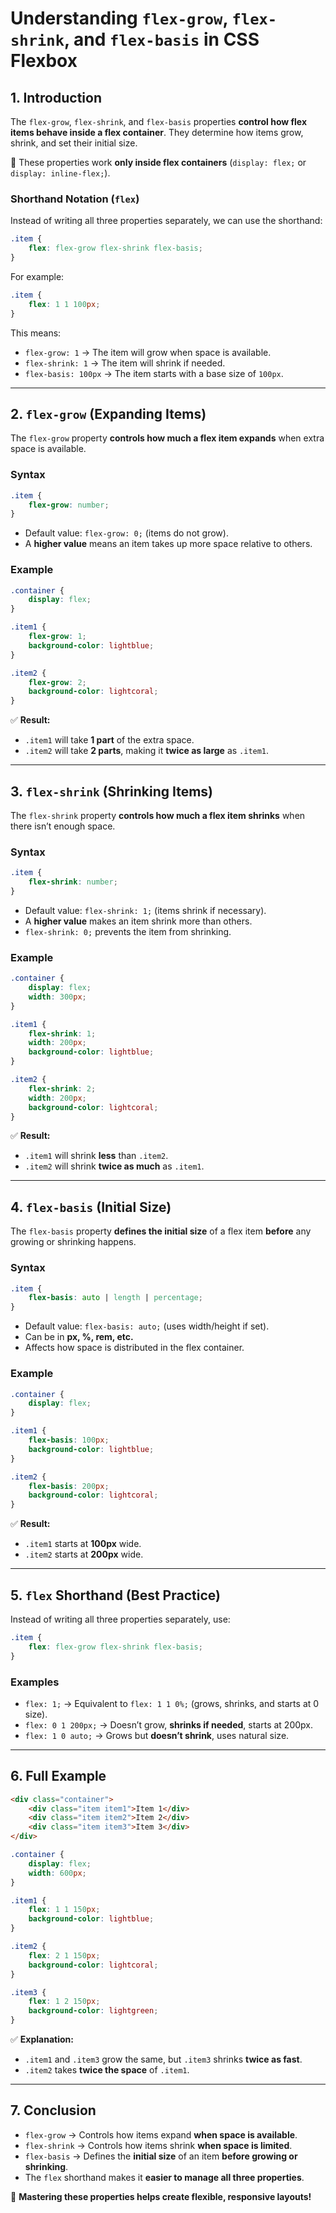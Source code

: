 # **Understanding `flex-grow`, `flex-shrink`, and `flex-basis` in CSS Flexbox**  

## **1. Introduction**  
The `flex-grow`, `flex-shrink`, and `flex-basis` properties **control how flex items behave inside a flex container**. They determine how items grow, shrink, and set their initial size.  

📌 These properties work **only inside flex containers** (`display: flex;` or `display: inline-flex;`).  

### **Shorthand Notation (`flex`)**
Instead of writing all three properties separately, we can use the shorthand:  
```css
.item {
    flex: flex-grow flex-shrink flex-basis;
}
```
For example:  
```css
.item {
    flex: 1 1 100px;
}
```
This means:  
- `flex-grow: 1` → The item will grow when space is available.  
- `flex-shrink: 1` → The item will shrink if needed.  
- `flex-basis: 100px` → The item starts with a base size of `100px`.  

---

## **2. `flex-grow` (Expanding Items)**
The `flex-grow` property **controls how much a flex item expands** when extra space is available.  

### **Syntax**
```css
.item {
    flex-grow: number;
}
```
- Default value: `flex-grow: 0;` (items do not grow).  
- A **higher value** means an item takes up more space relative to others.  

### **Example**
```css
.container {
    display: flex;
}

.item1 {
    flex-grow: 1;
    background-color: lightblue;
}

.item2 {
    flex-grow: 2;
    background-color: lightcoral;
}
```
✅ **Result:**  
- `.item1` will take **1 part** of the extra space.  
- `.item2` will take **2 parts**, making it **twice as large** as `.item1`.  

---

## **3. `flex-shrink` (Shrinking Items)**
The `flex-shrink` property **controls how much a flex item shrinks** when there isn’t enough space.  

### **Syntax**
```css
.item {
    flex-shrink: number;
}
```
- Default value: `flex-shrink: 1;` (items shrink if necessary).  
- A **higher value** makes an item shrink more than others.  
- `flex-shrink: 0;` prevents the item from shrinking.  

### **Example**
```css
.container {
    display: flex;
    width: 300px;
}

.item1 {
    flex-shrink: 1;
    width: 200px;
    background-color: lightblue;
}

.item2 {
    flex-shrink: 2;
    width: 200px;
    background-color: lightcoral;
}
```
✅ **Result:**  
- `.item1` will shrink **less** than `.item2`.  
- `.item2` will shrink **twice as much** as `.item1`.  

---

## **4. `flex-basis` (Initial Size)**
The `flex-basis` property **defines the initial size** of a flex item **before** any growing or shrinking happens.  

### **Syntax**
```css
.item {
    flex-basis: auto | length | percentage;
}
```
- Default value: `flex-basis: auto;` (uses width/height if set).  
- Can be in **px, %, rem, etc.**  
- Affects how space is distributed in the flex container.  

### **Example**
```css
.container {
    display: flex;
}

.item1 {
    flex-basis: 100px;
    background-color: lightblue;
}

.item2 {
    flex-basis: 200px;
    background-color: lightcoral;
}
```
✅ **Result:**  
- `.item1` starts at **100px** wide.  
- `.item2` starts at **200px** wide.  

---

## **5. `flex` Shorthand (Best Practice)**
Instead of writing all three properties separately, use:  
```css
.item {
    flex: flex-grow flex-shrink flex-basis;
}
```

### **Examples**
- `flex: 1;` → Equivalent to `flex: 1 1 0%;` (grows, shrinks, and starts at 0 size).  
- `flex: 0 1 200px;` → Doesn’t grow, **shrinks if needed**, starts at 200px.  
- `flex: 1 0 auto;` → Grows but **doesn’t shrink**, uses natural size.  

---

## **6. Full Example**
```html
<div class="container">
    <div class="item item1">Item 1</div>
    <div class="item item2">Item 2</div>
    <div class="item item3">Item 3</div>
</div>
```
```css
.container {
    display: flex;
    width: 600px;
}

.item1 {
    flex: 1 1 150px;
    background-color: lightblue;
}

.item2 {
    flex: 2 1 150px;
    background-color: lightcoral;
}

.item3 {
    flex: 1 2 150px;
    background-color: lightgreen;
}
```
✅ **Explanation:**
- `.item1` and `.item3` grow the same, but `.item3` shrinks **twice as fast**.  
- `.item2` takes **twice the space** of `.item1`.  

---

## **7. Conclusion**
- `flex-grow` → Controls how items expand **when space is available**.  
- `flex-shrink` → Controls how items shrink **when space is limited**.  
- `flex-basis` → Defines the **initial size** of an item **before growing or shrinking**.  
- The `flex` shorthand makes it **easier to manage all three properties**.  

🚀 **Mastering these properties helps create flexible, responsive layouts!**